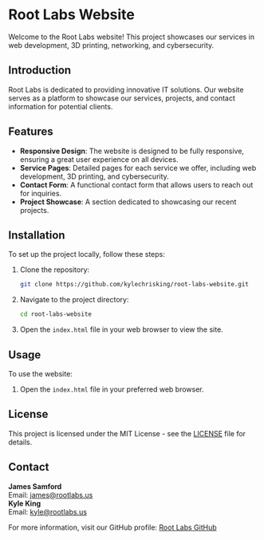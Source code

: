 # Root Labs Website

Welcome to the Root Labs website! This project showcases our services in web development, 3D printing, networking, and cybersecurity.

## Introduction

Root Labs is dedicated to providing innovative IT solutions. Our website serves as a platform to showcase our services, projects, and contact information for potential clients.

## Features

- **Responsive Design**: The website is designed to be fully responsive, ensuring a great user experience on all devices.
- **Service Pages**: Detailed pages for each service we offer, including web development, 3D printing, and cybersecurity.
- **Contact Form**: A functional contact form that allows users to reach out for inquiries.
- **Project Showcase**: A section dedicated to showcasing our recent projects.

## Installation

To set up the project locally, follow these steps:

1. Clone the repository:
   ```bash
   git clone https://github.com/kylechrisking/root-labs-website.git
   ```
2. Navigate to the project directory:
   ```bash
   cd root-labs-website
   ```
3. Open the `index.html` file in your web browser to view the site.

## Usage

To use the website:

1. Open the `index.html` file in your preferred web browser.



## License

This project is licensed under the MIT License - see the [LICENSE](LICENSE) file for details.

## Contact

**James Samford**  
Email: [james@rootlabs.us](mailto:james@rootlabs.us)  
**Kyle King**  
Email: [kyle@rootlabs.us](mailto:kyle@rootlabs.us)   

For more information, visit our GitHub profile: [Root Labs GitHub](https://github.com/kylechrisking)